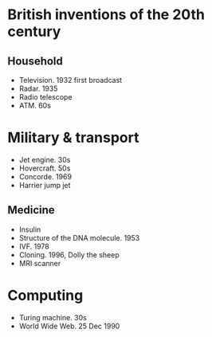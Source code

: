 # British inventions of the 20th century

## Household

* Television. 1932 first broadcast
* Radar. 1935
* Radio telescope
* ATM. 60s

# Military & transport

* Jet engine. 30s
* Hovercraft. 50s
* Concorde. 1969
* Harrier jump jet

## Medicine

* Insulin
* Structure of the DNA molecule. 1953
* IVF. 1978
* Cloning. 1996, Dolly the sheep
* MRI scanner

# Computing

* Turing machine. 30s
* World Wide Web. 25 Dec 1990


